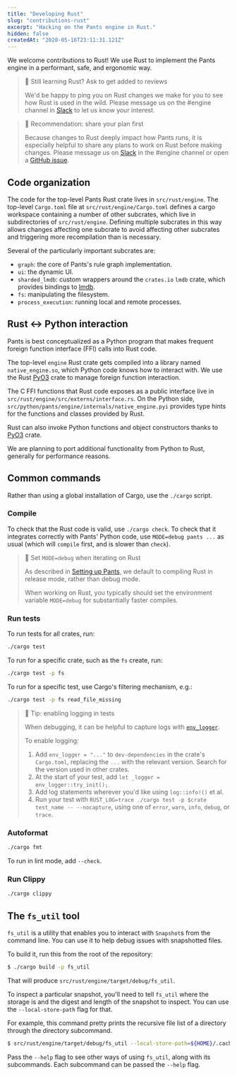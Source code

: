 ```yaml
---
title: "Developing Rust"
slug: "contributions-rust"
excerpt: "Hacking on the Pants engine in Rust."
hidden: false
createdAt: "2020-05-16T23:11:31.121Z"
---
```

We welcome contributions to Rust! We use Rust to implement the Pants engine in a performant, safe, and ergonomic way.

> 📘 Still learning Rust? Ask to get added to reviews
> 
> We'd be happy to ping you on Rust changes we make for you to see how Rust is used in the wild. Please message us on the #engine channel in [Slack](doc:the-pants-community) to let us know your interest.

> 🚧 Recommendation: share your plan first
> 
> Because changes to Rust deeply impact how Pants runs, it is especially helpful to share any plans to work on Rust before making changes. Please message us on [Slack](doc:the-pants-community) in the #engine channel or open a [GitHub issue](https://github.com/pantsbuild/pants/issues).

Code organization
-----------------

The code for the top-level Pants Rust crate lives in `src/rust/engine`. The top-level `Cargo.toml` file at `src/rust/engine/Cargo.toml` defines a cargo workspace containing a number of other subcrates, which live in subdirectories of `src/rust/engine`. Defining multiple subcrates in this way allows changes affecting one subcrate to avoid affecting other subcrates and triggering more recompilation than is necessary.

Several of the particularly important subcrates are:

- `graph`: the core of Pants's rule graph implementation.
- `ui`: the dynamic UI.
- `sharded_lmdb`: custom wrappers around the `crates.io` `lmdb` crate, which provides bindings to [lmdb](https://en.wikipedia.org/wiki/Lightning_Memory-Mapped_Database).
- `fs`: manipulating the filesystem.
- `process_execution`: running local and remote processes.

Rust \<-> Python interaction
----------------------------

Pants is best conceptualized as a Python program that makes frequent foreign function interface (FFI) calls into Rust code. 

The top-level `engine` Rust crate gets compiled into a library named `native_engine.so`, which Python code knows how to interact with. We use the Rust [PyO3](https://pyo3.rs/) crate to manage foreign function interaction.

The C FFI functions that Rust code exposes as a public interface live in `src/rust/engine/src/externs/interface.rs`. On the Python side, `src/python/pants/engine/internals/native_engine.pyi` provides type hints for the functions and classes provided by Rust.

Rust can also invoke Python functions and object constructors thanks to [PyO3](https://pyo3.rs) crate.

We are planning to port additional functionality from Python to Rust, generally for performance reasons.

Common commands
---------------

Rather than using a global installation of Cargo, use the `./cargo` script.

### Compile

To check that the Rust code is valid, use `./cargo check`. To check that it integrates correctly with Pants' Python code, use `MODE=debug pants ...` as usual (which will `compile` first, and is slower than `check`).

> 🚧 Set `MODE=debug` when iterating on Rust
> 
> As described in [Setting up Pants](doc:contributor-setup), we default to compiling Rust in release mode, rather than debug mode.
> 
> When working on Rust, you typically should set the environment variable `MODE=debug` for substantially faster compiles.

### Run tests

To run tests for all crates, run:

```bash
./cargo test
```

To run for a specific crate, such as the `fs` create, run:

```bash
./cargo test -p fs
```

To run for a specific test, use Cargo's filtering mechanism, e.g.:

```bash
./cargo test -p fs read_file_missing
```

> 📘 Tip: enabling logging in tests
> 
> When debugging, it can be helpful to capture logs with [`env_logger`](https://docs.rs/env_logger/0.6.1/env_logger/).
> 
> To enable logging:
> 
> 1. Add `env_logger = "..."` to `dev-dependencies` in the crate's `Cargo.toml`, replacing the `...` with the relevant version. Search for the version used in other crates.
> 2. At the start of your test, add `let _logger = env_logger::try_init();`.
> 3. Add log statements wherever you'd like using `log::info!()` et al.
> 4. Run your test with `RUST_LOG=trace ./cargo test -p $crate test_name -- --nocapture`, using one of `error`, `warn`, `info`, `debug`, or `trace`.

### Autoformat

```bash
./cargo fmt
```

To run in lint mode, add `--check`.

### Run Clippy

```bash
./cargo clippy
```

The `fs_util` tool
------------------

`fs_util` is a utility that enables you to interact with `Snapshot`s from the command line. You can use it to help debug issues with snapshotted files.

To build it, run this from the root of the repository:

```bash
$ ./cargo build -p fs_util
```

That will produce `src/rust/engine/target/debug/fs_util`.

To inspect a particular snapshot, you'll need to tell `fs_util` where the storage is and the digest and length of the snapshot to inspect. You can use the `--local-store-path` flag for that.

For example, this command pretty prints the recursive file list of a directory through the directory subcommand.

```bash
$ src/rust/engine/target/debug/fs_util --local-store-path=${HOME}/.cache/pants/lmdb_store directory cat-proto --output-format=recursive-file-list <digesh> <len>
```

Pass the `--help` flag to see other ways of using `fs_util`, along with its subcommands. Each subcommand can be passed the `--help` flag.
